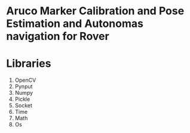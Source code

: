 # Aruco Marker Calibration and Pose Estimation and  Autonomas navigation for Rover 

# Libraries
 1. OpenCV
 2. Pynput
 3. Numpy
 4. Pickle
 5. Socket
 6. Time
 7. Math
 8. Os
 


